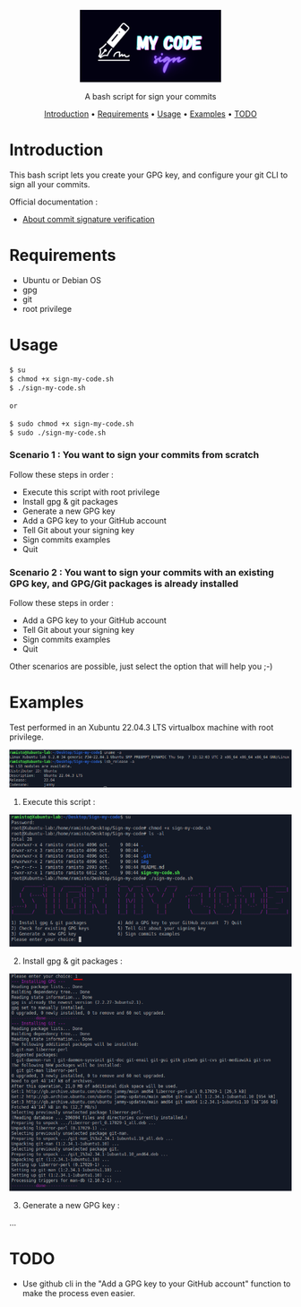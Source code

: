 <p align="center" width="100%"><img width="50%" src="./img/banner.png"></p>
<p align="center">A bash script for sign your commits</p>

<p align="center">
  <a href="#introduction">Introduction</a>
 • <a href="#requirements">Requirements</a>
 • <a href="#usage">Usage</a>
 • <a href="#examples">Examples</a>
  • <a href="#todo">TODO</a>
</p>

# Introduction

This bash script lets you create your GPG key, and configure your git CLI to sign all your commits.

Official documentation : 

- [About commit signature verification](https://docs.github.com/en/authentication/managing-commit-signature-verification/about-commit-signature-verification)

# Requirements

- Ubuntu or Debian OS
- gpg
- git
- root privilege


# Usage

```
$ su
$ chmod +x sign-my-code.sh
$ ./sign-my-code.sh

or

$ sudo chmod +x sign-my-code.sh
$ sudo ./sign-my-code.sh

```

### Scenario 1 : You want to sign your commits from scratch

Follow these steps in order :

- Execute this script with root privilege
- Install gpg & git packages
- Generate a new GPG key
- Add a GPG key to your GitHub account
- Tell Git about your signing key
- Sign commits examples
- Quit

### Scenario 2 : You want to sign your commits with an existing GPG key, and GPG/Git packages is already installed

Follow these steps in order :

- Add a GPG key to your GitHub account
- Tell Git about your signing key
- Sign commits examples
- Quit

Other scenarios are possible, just select the option that will help you ;-)

# Examples

Test performed in an Xubuntu 22.04.3 LTS virtualbox machine with root privilege.

![ubuntu-lab](img/ubuntu-lab.png)

1) Execute this script : 

![chmod](img/chmod.png)

2) Install gpg & git packages : 

![install-git-gpg](img/install-git-gpg.png)

3) Generate a new GPG key : 



...

# TODO

- Use github cli in the "Add a GPG key to your GitHub account" function to make the process even easier.
